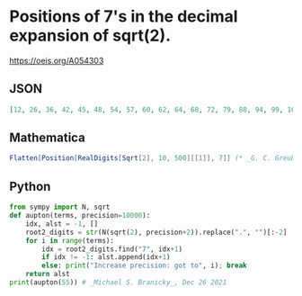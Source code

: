 # Positions of 7's in the decimal expansion of sqrt\(2\)\.
https://oeis.org/A054303
## JSON
```JSON
[12, 26, 36, 42, 45, 48, 54, 57, 60, 62, 64, 68, 72, 79, 88, 94, 99, 101, 118, 134, 136, 148, 169, 176, 179, 191, 198, 201, 210, 216, 219, 233, 238, 269, 281, 289, 298, 304, 344, 347, 352, 353, 359, 366, 373, 379, 387, 400, 411, 430, 431, 442, 465, 479, 496]
```
## Mathematica
```Mathematica
Flatten[Position[RealDigits[Sqrt[2], 10, 500][[1]], 7]] (* _G. C. Greubel_, Jul 23 2019 *)
```
## Python
```Python
from sympy import N, sqrt
def aupton(terms, precision=10000):
    idx, alst = -1, []
    root2_digits = str(N(sqrt(2), precision+2)).replace(".", "")[:-2]
    for i in range(terms):
        idx = root2_digits.find("7", idx+1)
        if idx != -1: alst.append(idx+1)
        else: print("Increase precision: got to", i); break
    return alst
print(aupton(55)) # _Michael S. Branicky_, Dec 26 2021
```
